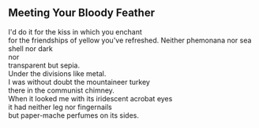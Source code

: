 Meeting Your Bloody Feather
---------------------------
I'd do it for the kiss in which you enchant  
for the friendships of yellow you've refreshed. Neither phemonana nor sea shell nor dark  
nor  
transparent but sepia.  
Under the divisions like metal.  
I was without doubt the mountaineer turkey  
there in the communist chimney.  
When it looked me with its iridescent acrobat eyes  
it had neither leg nor fingernails  
but paper-mache perfumes on its sides.  

